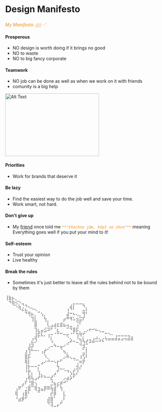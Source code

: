 # Design Manifesto

<span style="color:#ef8a17">*My Manifesto 𓆉 ･ﾟ*</span>

#### Prosperous
- NO design is worth doing if it brings no good
- NO to waste
- NO to big fancy corporate
#### Teamwork
- NO job can be done as well as when we work on it with friends
- comunity is a big help

 <img src="https://github.com/user-attachments/assets/55939860-46a7-44a5-97d8-46858415ba9a" alt="Alt Text" width="300" height="200">

#### Priorities
- Work for brands that deserve it
#### Be lazy
- Find the easiest way to do the job well and save your time.
- Work smart, not hard.
#### Don't give up
- My [friend](https://github.com/sprtokiller) once told me <span style="color:#ef8a17">_*``**"Všechno jde, když se chce"**``*_</span> meaning Everything goes well if you put your mind to it!
#### Self-esteem
- Trust your opinion
- Live healthy
#### Break the rules
- Sometimes it's just better to leave all the rules behind not to be bound by them

⢸⣷⡦⡀⠀⠀⠀⠀⠀⠀⠀⠀⠀⠀⠀⠀⠀⠀⠀⠀⠀⠀⠀⠀⠀⠀⠀⠀⠀⠀⠀⠀⠀⠀⠀⠀⠀⠀⠀⠀
⠀⠙⢿⡪⡑⢤⣀⠀⠀⠀⠀⠀⠀⠀⠀⠀⠀⠀⠀⠀⢀⡤⠤⠤⣄⠀⠀⠀⠀⠀⠀⠀⠀⠀⠀⠀⠀⠀⠀⠀
⠀⠀⠀⠈⠻⣔⣌⠑⠢⢄⠀⠀⠀⠀⠀⠀⠀⠀⠀⢠⠻⠇⠀⠀⣈⡆⠀⠀⠀⠀⠀⠀⠀⠀⠀⠀⠀⠀⠀⠀
⠀⠀⠀⠀⠀⠀⠙⢻⡦⡀⠉⢢⡀⠀⠀⠀⠀⠀⠀⣼⠒⠦⢄⡀⢻⠃⠀⠀⠀⠀⠀⠀⠀⠀⠀⠀⠀⠀⠀⠀
⠀⠀⠀⠀⠀⠀⠀⠀⢹⣇⠀⠀⢳⡀⠀⠀⠀⠀⡴⠛⠻⠥⣲⣭⠏⠀⠀⠀⠀⠀⠀⠀⠀⠀⠀⠀⠀⠀⠀⠀
⠀⠀⠀⠀⠀⠀⠀⠀⠀⣿⠀⠀⠀⢇⣠⣴⣖⣾⣦⢤⣀⠀⢨⠃⠀⠀⠀⠀⠀⠀⠀⠀⠀⠀⠀⠀⠀⠀⠀⠀
⠀⠀⠀⠀⠀⠀⠀⠀⠀⢹⣆⣤⣪⠽⠋⠈⣆⠀⠀⠉⠙⣿⡯⡀⢀⡠⠖⠒⠦⢄⣀⠀⠀⠀⠀⠀⠀⠀⠀⠀
⠀⠀⠀⠀⠀⠀⠀⠀⠀⣸⡯⠧⠄⢰⡒⠈⠉⠉⠒⢖⠈⠁⢹⠻⡋⠀⠀⠀⢀⠀⠀⡉⠑⠂⢠⠤⠤⠤⢤⣀
⠀⠀⠀⠀⠀⠀⠀⠀⣜⡹⠀⠀⠀⠀⢣⠀⠀⠀⠀⢀⡵⠤⣈⢳⢧⡴⣲⣼⠭⠵⠮⠙⠛⠛⠛⠛⠚⠙⠛⠛
⠀⠀⠀⠀⠀⠀⠀⣸⡽⠀⠀⠀⠀⢀⠤⠳⠤⣤⠔⠉⠀⠀⠀⠙⣺⡉⠀⠀⠀⠀⠀⠀⠀⠀⠀⠀⠀⠀⠀⠀
⠀⠀⠀⠀⠀⠀⣰⢹⠓⠒⠂⢠⡞⠁⠀⠀⠀⠈⢦⡀⠀⠀⠀⠀⣁⡇⠀⠀⠀⠀⠀⠀⠀⠀⠀⠀⠀⠀⠀⠀
⠀⠀⠀⠀⠀⠀⣿⡯⠀⠀⠀⠀⠱⡀⠀⠀⠀⠀⡠⠷⢄⣀⠀⢰⢫⠇⠀⠀⠀⠀⠀⠀⠀⠀⠀⠀⠀⠀⠀⠀
⠀⠀⠀⠀⠀⠀⢿⡇⠀⠀⠀⣠⠔⠚⠒⠢⡖⠋⠀⠀⠀⠈⢉⠶⡟⠀⠀⠀⠀⠀⠀⠀⠀⠀⠀⠀⠀⠀⠀⠀
⠀⠀⠀⠀⠀⠀⢸⡗⠒⠒⡍⠀⠀⠀⠀⠀⢳⣀⡀⠀⠀⢀⣺⡜⠀⠀⠀⠀⠀⠀⠀⠀⠀⠀⠀⠀⠀⠀⠀⠀
⠀⠀⠀⠀⠀⠀⠘⡟⡄⠀⢱⡀⠀⠀⠀⣠⠋⠀⠈⠙⢢⣏⡜⠀⠀⠀⠀⠀⠀⠀⠀⠀⠀⠀⠀⠀⠀⠀⠀⠀
⠀⠀⠀⠀⠀⠀⢠⢿⢧⣠⠞⠋⠓⠒⣞⠁⠀⠀⡠⣴⡵⠋⠀⠀⠀⠀⠀⠀⠀⠀⠀⠀⠀⠀⠀⠀⠀⠀⠀⠀
⠀⠀⠀⠀⠀⣠⠏⢘⣿⢢⠀⠀⠀⠀⣘⣦⣔⡾⠚⠁⠀⠀⠀⠀⠀⠀⠀⠀⠀⠀⠀⠀⠀⠀⠀⠀⠀⠀⠀⠀
⠀⠀⠀⢠⠟⠁⣐⣿⠉⢿⣲⣤⡿⠿⢷⣾⠁⢳⠀⠀⠀⠀⠀⠀⠀⠀⠀⠀⠀⠀⠀⠀⠀⠀⠀⠀⠀⠀⠀⠀
⠀⠀⠀⢿⠀⢰⣿⠃⠀⠀⠉⠀⠀⠀⡞⡿⠀⠀⣇⠀⠀⠀⠀⠀⠀⠀⠀⠀⠀⠀⠀⠀⠀⠀⠀⠀⠀⠀⠀⠀
⠀⠀⠀⠘⣴⡿⠋⠀⠀⠀⠀⠀⠀⣼⣿⠁⠀⢀⠇⠀⠀⠀⠀⠀⠀⠀⠀⠀⠀⠀⠀⠀⠀⠀⠀⠀⠀⠀⠀⠀
⠀⠀⠀⠀⠀⠀⠀⠀⠀⠀⠀⠀⠀⠙⢽⣀⡤⠋⠀⠀⠀⠀⠀⠀⠀⠀⠀⠀⠀⠀⠀⠀⠀⠀⠀⠀⠀⠀⠀⠀
